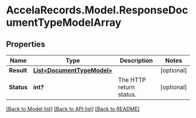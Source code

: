 # AccelaRecords.Model.ResponseDocumentTypeModelArray
## Properties

Name | Type | Description | Notes
------------ | ------------- | ------------- | -------------
**Result** | [**List&lt;DocumentTypeModel&gt;**](DocumentTypeModel.md) |  | [optional] 
**Status** | **int?** | The HTTP return status. | [optional] 

[[Back to Model list]](../README.md#documentation-for-models) [[Back to API list]](../README.md#documentation-for-api-endpoints) [[Back to README]](../README.md)


